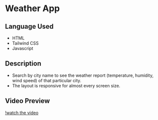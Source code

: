 # Weather App
## Language Used
- HTML
- Tailwind CSS
- Javascript
## Description
- Search by city name to see the weather report (temperature, humidity, wind speed) of that particular city.
- The layout is responsive for almost every screen size.
## Video Preview
[!watch the video](./assets/demoVideo/WeatherAppDemoVideo.mp4)
